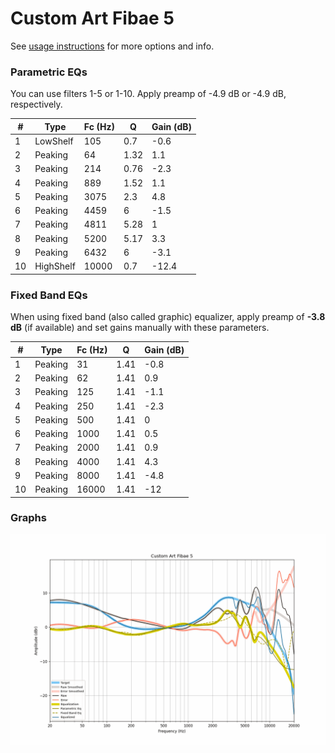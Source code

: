 # Custom Art Fibae 5
See [usage instructions](https://github.com/jaakkopasanen/AutoEq#usage) for more options and info.

### Parametric EQs
You can use filters 1-5 or 1-10. Apply preamp of -4.9 dB or -4.9 dB, respectively.

|   # | Type      |   Fc (Hz) |    Q |   Gain (dB) |
|-----|-----------|-----------|------|-------------|
|   1 | LowShelf  |       105 | 0.7  |        -0.6 |
|   2 | Peaking   |        64 | 1.32 |         1.1 |
|   3 | Peaking   |       214 | 0.76 |        -2.3 |
|   4 | Peaking   |       889 | 1.52 |         1.1 |
|   5 | Peaking   |      3075 | 2.3  |         4.8 |
|   6 | Peaking   |      4459 | 6    |        -1.5 |
|   7 | Peaking   |      4811 | 5.28 |         1   |
|   8 | Peaking   |      5200 | 5.17 |         3.3 |
|   9 | Peaking   |      6432 | 6    |        -3.1 |
|  10 | HighShelf |     10000 | 0.7  |       -12.4 |

### Fixed Band EQs
When using fixed band (also called graphic) equalizer, apply preamp of **-3.8 dB** (if available) and set gains manually with these parameters.

|   # | Type    |   Fc (Hz) |    Q |   Gain (dB) |
|-----|---------|-----------|------|-------------|
|   1 | Peaking |        31 | 1.41 |        -0.8 |
|   2 | Peaking |        62 | 1.41 |         0.9 |
|   3 | Peaking |       125 | 1.41 |        -1.1 |
|   4 | Peaking |       250 | 1.41 |        -2.3 |
|   5 | Peaking |       500 | 1.41 |         0   |
|   6 | Peaking |      1000 | 1.41 |         0.5 |
|   7 | Peaking |      2000 | 1.41 |         0.9 |
|   8 | Peaking |      4000 | 1.41 |         4.3 |
|   9 | Peaking |      8000 | 1.41 |        -4.8 |
|  10 | Peaking |     16000 | 1.41 |       -12   |

### Graphs
![](./Custom%20Art%20Fibae%205.png)
